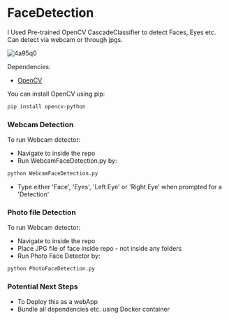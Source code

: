 
# FaceDetection

I Used Pre-trained OpenCV CascadeClassifier to detect Faces, Eyes etc. Can detect via webcam or through jpgs.


![4a95q0](https://user-images.githubusercontent.com/61810502/89146460-62508700-d586-11ea-8acf-f26d9dfd9040.gif)


Dependencies:
* [OpenCV](https://opencv.org/)

You can install OpenCV using pip:
```bash
pip install opencv-python
```

### Webcam Detection

To run Webcam detector:
* Navigate to inside the repo
* Run WebcamFaceDetection.py by:

```bash
python WebcamFaceDetection.py
```
* Type either 'Face', 'Eyes', 'Left Eye' or 'Right Eye' when prompted for a 'Detection'

### Photo file Detection

To run Webcam detector:
* Navigate to inside the repo
* Place JPG file of face inside repo - not inside any folders
* Run Photo Face Detector by:

```bash
python PhotoFaceDetection.py
```

### Potential Next Steps

- To Deploy this as a webApp
- Bundle all dependencies etc. using Docker container

